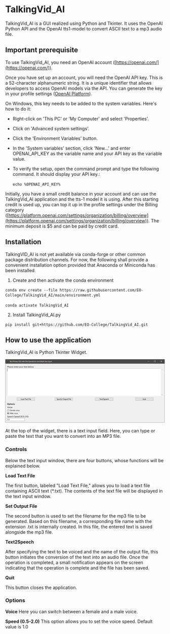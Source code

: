# TalkingVid_AI

TalkingVid_AI is a GUI realized using Python and Tkinter. It uses the OpenAI Python API and the OpenAI tts1-model to convert ASCII text to a mp3 audio file.

## Important prerequisite

To use TalkingVid_AI, you need an OpenAI account ([https://openai.com/](https://openai.com/)).

Once you have set up an account, you will need the OpenAI API key. This is a 52-character alphanumeric string. It is a unique identifier that allows developers to access OpenAI models via the API. You can generate the key in your profile settings ([OpenAI Platform](https://platform.openai.com/api-keys)).

On Windows, this key needs to be added to the system variables. Here's how to do it:

- Right-click on 'This PC' or 'My Computer' and select 'Properties'.

- Click on 'Advanced system settings'.

- Click the 'Environment Variables' button.

- In the 'System variables' section, click 'New...' and enter OPENAI_API_KEY as the variable name and your API key as the variable value.

- To verify the setup, open the command prompt and type the following command. It should display your API key.:

    `echo %OPENAI_API_KEY%`

    
Initially, you have a small credit balance in your account and can use the TalkingVid_AI application and the tts-1 model it is using. After this starting credit is used up, you can top it up in the profile settings under the Billing category ([https://platform.openai.com/settings/organization/billing/overview](https://platform.openai.com/settings/organization/billing/overview)). The minimum deposit is $5 and can be paid by credit card.

## Installation

TalkingVID_AI is not yet available via conda-forge or other common package distribution channels. For now, the following shall provide a convenient installation option provided that Anaconda or Miniconda has been installed.

1. Create and then activate the conda environment

```
conda env create --file https://raw.githubusercontent.com/EO-College/TalkingVid_AI/main/environment.yml

conda activate TalkingVid_AI
```
2. Install TalkingVid_AI.py

```
pip install git+https://github.com/EO-College/TalkingVid_AI.git
```

## How to use the application

TalkingVid_AI is Python Tkinter Widget.

![alt text](figures/widget.png)
 
 
At the top of the widget, there is a text input field. Here, you can type or paste the text that you want to convert into an MP3 file.

### Controls

Below the text input window, there are four buttons, whose functions will be explained below.

**Load Text File**

The first button, labeled "Load Text File," allows you to load a text file containing ASCII text (*.txt). The contents of the text file will be displayed in the text input window.

**Set Output File**

The second button is used to set the filename for the mp3 file to be generated. Based on this filename, a corresponding file name with the extension .txt is internally created. In this file, the entered text is saved alongside the mp3 file.

**Text2Speech**

After specifying the text to be voiced and the name of the output file, this button initiates the conversion of the text into an audio file. Once the operation is completed, a small notification appears on the screen indicating that the operation is complete and the file has been saved.

**Quit**

This button closes the application.

### Options

**Voice**
Here you can switch between a female and a male voice.

**Speed (0.5-2.0)**
This option allows you to set the voice speed. Default value is 1.0



